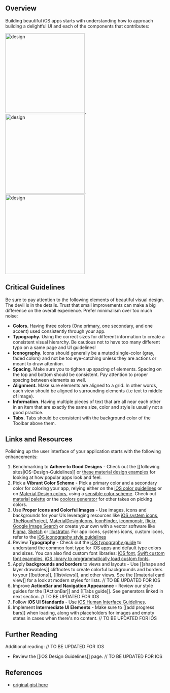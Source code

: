 ## Overview

Building beautiful iOS apps starts with understanding how to approach building a delightful UI and each of the components that contributes:


<a href="https://pttrns.com/applications">
  <img src="https://pttrns.com/applications/2#2913" alt="design" width="250" />&nbsp;
  <img src="https://pttrns.com/applications/576#7142" alt="design" width="250" />&nbsp;
  <img src="https://pttrns.com/applications/494?did=1#5279" alt="design" width="250" />
</a>

## Critical Guidelines


Be sure to pay attention to the following elements of beautiful visual design. The devil is in the details. Trust that small improvements can make a big difference on the overall experience. Prefer minimalism over too much noise:

 - **Colors.** Having three colors (One primary, one secondary, and one accent) used consistently through your app.
 - **Typography.** Using the correct sizes for different information to create a consistent visual hierarchy. Be cautious not to have too many different typo on a same page and UI guidelines!
 - **Iconography.** Icons should generally be a muted single-color (gray, faded colors) and not be too eye-catching unless they are actions or meant to draw attention.
 - **Spacing.** Make sure you to tighten up spacing of elements. Spacing on the top and bottom should be consistent. Pay attention to proper spacing between elements as well.
 - **Alignment.** Make sure elements are aligned to a grid. In other words, each view should be aligned to surrounding elements (i.e text to middle of image).
 - **Information.** Having multiple pieces of text that are all near each other in an item that are exactly the same size, color and style is usually not a good practice.
 - **Tabs.** Tabs should be consistent with the background color of the Toolbar above them.

## Links and Resources

Polishing up the user interface of your application starts with the following enhancements:

 1. Benchmarking to **Adhere to Good Designs** - Check out the [[following sites|iOS-Design-Guidelines]] or [these material design examples](https://ios.uplabs.com/) for looking at how popular apps look and feel.
 2. Pick a **Vibrant Color Scheme** - Pick a primary color and a secondary color for coloring your app, relying either on the [iOS color guidelines](https://developer.apple.com/ios/human-interface-guidelines/visual-design/color/) or on [Material Design colors](http://www.google.com/design/spec/style/color.html#color-ui-color-application), using a [sensible color scheme](http://www.colourlovers.com/palettes/new/past-month/meta?page=1). Check out [material palette](http://www.materialpalette.com/) or the [coolors generator](https://coolors.co/) for other takes on picking colors.
 3. Use **Proper Icons and Colorful Images** - Use images, icons and backgrounds for your UIs leveraging resources like [iOS system icons](https://developer.apple.com/ios/human-interface-guidelines/graphics/system-icons/), [TheNounProject](http://thenounproject.com/), [MaterialDesignIcons](http://materialdesignicons.com/), [IconFinder](https://www.iconfinder.com/), [iconmonstr](http://iconmonstr.com/), [flickr](https://www.flickr.com/search/), [Google Image Search](http://www.google.com/imghp) or create your own with a vector software like [Figma](https://www.figma.com/), [Sketch](https://www.sketchapp.com/) or [Illustrator](http://www.adobe.com/products/illustrator.html). For app icons, systems icons, custom icons, refer to the [iOS iconography style guidelines](http://developer.android.com/design/style/iconography.html)
 4. Review **Typography** - Check out the [iOS typography guide](https://developer.apple.com/ios/human-interface-guidelines/visual-design/typography/) to understand the common font type for iOS apps and default type colors and sizes. You can also find custom font libraries: [iOS font](http://iosfonts.com/), [Swift custom font examples](https://gist.github.com/cmoulton/f5640b2e75411d87df9b), [iOS library to programmatically load custom fonts](https://github.com/ArtSabintsev/FontBlaster).
 5. Apply **backgrounds and borders** to views and layouts - Use [[shape and layer drawables]] cliffnotes to create colorful backgrounds and borders to your [[buttons]], [[listviews]], and other views. See the [[material card view]] for a look at modern styles for lists. // TO BE UPDATED FOR IOS
 6. Improve **ActionBar and Navigation Appearance** -  Review our style guides for the [[ActionBar]] and [[Tabs guide]]. See generators linked in next section. // TO BE UPDATED FOR IOS
 7. Follow **iOS UI Standards** - Use [iOS Human Interface Guidelines](https://developer.apple.com/ios/human-interface-guidelines/overview/design-principles/).
 8. Implement **Intermediate UI Elements** - Make sure to [[add progress bars]] when loading, along with placeholders for images and empty states in cases when there's no content. // TO BE UPDATED FOR IOS

## Further Reading

Additional reading: // TO BE UPDATED FOR IOS

  * Review the [[iOS Design Guidelines]] page. // TO BE UPDATED FOR IOS

## References

* [original gist here](https://gist.github.com/nesquena/6c567083aec13d868017)
